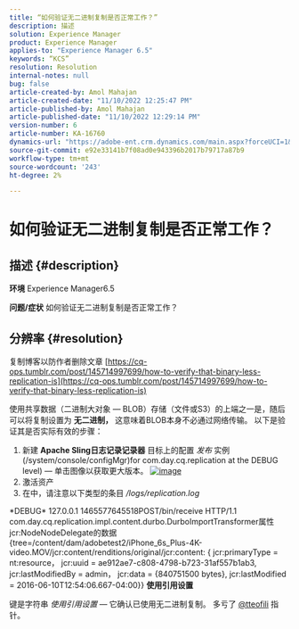 ```yaml
---
title: “如何验证无二进制复制是否正常工作？”
description: 描述
solution: Experience Manager
product: Experience Manager
applies-to: "Experience Manager 6.5"
keywords: “KCS”
resolution: Resolution
internal-notes: null
bug: false
article-created-by: Amol Mahajan
article-created-date: "11/10/2022 12:25:47 PM"
article-published-by: Amol Mahajan
article-published-date: "11/10/2022 12:29:14 PM"
version-number: 6
article-number: KA-16760
dynamics-url: "https://adobe-ent.crm.dynamics.com/main.aspx?forceUCI=1&pagetype=entityrecord&etn=knowledgearticle&id=2ab840c8-f260-ed11-9561-6045bd006268"
source-git-commit: e92e33141b7f08ad0e943396b2017b79717a87b9
workflow-type: tm+mt
source-wordcount: '243'
ht-degree: 2%

---
```


# 如何验证无二进制复制是否正常工作？

## 描述 {#description}

<b>环境</b>
Experience Manager6.5


<b>问题/症状</b>
如何验证无二进制复制是否正常工作？


## 分辨率 {#resolution}


复制博客以防作者删除文章 [https://cq-ops.tumblr.com/post/145714997699/how-to-verify-that-binary-less-replication-is](https://cq-ops.tumblr.com/post/145714997699/how-to-verify-that-binary-less-replication-is)

使用共享数据（二进制大对象 — BLOB）存储（文件或S3）的上端之一是，随后可以将复制设置为 <b>无二进制，</b> 这意味着BLOB本身不必通过网络传输。 以下是验证其是否实际有效的步骤：



1. 新建 <b>Apache Sling日志记录记录器</b> 目标上的配置 *发布* 实例(/system/console/configMgr)for com.day.cq.replication at the DEBUG level) — 单击图像以获取更大版本。 [![image](https://64.media.tumblr.com/7399cc8fc96a1bb17456e9aff2af2999/tumblr_inline_p9j3kgHl8K1r414c2_500.png)](https://href.li/?http://jayan.kandathil.ca/CQ-OPS/aem62/LoggingLogger-Replication.png)
2. 激活资产
3. 在中，请注意以下类型的条目 */logs/replication.log*


\*DEBUG\* 127.0.0.1 1465577645518POST/bin/receive HTTP/1.1 com.day.cq.replication.impl.content.durbo.DurboImportTransformer属性jcr:NodeNodeDelegate的数据{tree=/content/dam/adobetest2/iPhone_6s_Plus-4K-video.MOV/jcr:content/renditions/original/jcr:content: { jcr:primaryType = nt:resource， jcr:uuid = ae912ae7-c808-4798-b723-31af557b1ab3, jcr:lastModifiedBy = admin， jcr:data = {840751500 bytes}, jcr:lastModified = 2016-06-10T12:54:06.667-04:00}} <b>使用引用设置</b>

键是字符串 *使用引用设置*  — 它确认已使用无二进制复制。 多亏了 [@tteofili](https://twitter.com/tteofili) 指针。


